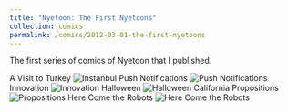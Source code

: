 ```yaml
---
title: "Nyetoon: The First Nyetoons"
collection: comics
permalink: /comics/2012-03-01-the-first-nyetoons
---
```

The first series of comics of Nyetoon that I published.

A Visit to Turkey
![Instanbul](../images/comics/nyetoon/2012-09-01-istanbul.jpg)
Push Notifications
![Push Notifications](../images/comics/nyetoon/2012-09-04-pushnotifications.jpg)
Innovation
![Innovation](../images/comics/nyetoon/2012-09-22-innovation.jpg)
Halloween
![Halloween](../images/comics/nyetoon/2012-10-30-halloween.jpg)
California Propositions
![Propositions](../images/comics/nyetoon/2012-11-07-propositions_01.png)
Here Come the Robots
![Here Come the Robots](../images/comics/nyetoon/2012-11-17-here-come-the-robots.jpg)

